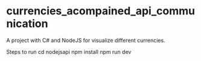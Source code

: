 # currencies_acompained_api_communication
A project with C# and NodeJS for visualize different currencies. 

Steps to run
  cd nodejsapi
  npm install
  npm run dev
